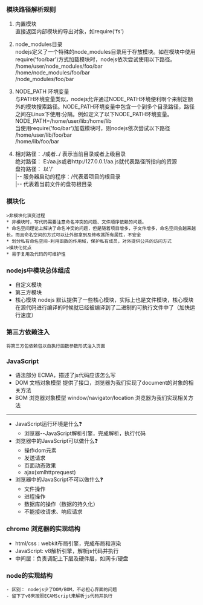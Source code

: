 ### 模块路径解析规则
1.  内置模块<br/>
    直接返回内部模块的导出对象，如require('fs')
2.  node_modules目录<br/>
    nodejs定义了一个特殊的node_modules目录用于存放模块。如在模块中使用require('foo/bar')方式加载模块时，nodejs依次尝试使用以下路径。<br/>
    /home/user/node_modules/foo/bar<br/>
    /home/node_modules/foo/bar<br/>
    /node_modules/foo/bar
3.  NODE_PATH 环境变量<br/>
    与PATH环境变量类似，nodejs允许通过NODE_PATH环境便利啊个来制定额外的模块搜索路径。NODE_PATH环境变量中包含一个到多个目录路径，路径之间在Linux下使用:分隔。例如定义了以下NODE_PATH环境变量。<br/>
    NODE_PATH=/home/user/lib:/home/lib<br/>
    当使用require('foo/bar')加载模块时，则nodejs依次尝试以下路径<br/>
    /home/user/lib/foo/bar<br/>
    /home/lib/foo/bar<br/>

4.  相对路径：./或者../ 表示当前目录或者上级目录<br/>
    绝对路径： E:/aa.js或者http:/127.0.0.1/aa.js就代表路径所指向的资源<br/>
    盘符路径： 以'/'<br/>
        |-- 服务器启动的程序：/代表着项目的根目录<br/>
        |-- 代表着当前文件的盘符根目录<br/>



### 模块化
    >非模块化演变过程
    * 非模块时，写代码需要注意命名冲突的问题、文件顺序依赖的问题。
    * 命名空间理论上解决了命名冲突的问题，但是随着项目增多，子文件增多，命名空间会越来越长。而且命名空间的方式可以让外部拿到及修改其所有属性，不安全
    * 划分私有命名空间-利用函数的作用域，保护私有成员，对外提供公共的访问方式
    >模块化优点
    * 易于复用及代码的可维护性

### nodejs中模块总体组成
* 自定义模块
* 第三方模块
* 核心模块
    nodejs 默认提供了一些核心模块，实际上也是文件模块，核心模块在源代码进行编译的时候就已经被编译到了二进制的可执行文件中了（加快运行速度）

###  第三方依赖注入
    将第三方包依赖包以自执行函数参数形式注入页面

###  JavaScript
* 语法部分 ECMA，描述了js代码应该怎么写
* DOM 文档对象模型 提供了接口，浏览器为我们实现了document的对象的相关方法
* BOM 浏览器对象模型 window/navigator/location 浏览器为我们实现相关方法
----------------
* JavaScript运行环境是什么❓
    - 浏览器--JavaScript解析引擎，完成解析，执行代码
* 浏览器中的JavaScript可以做什么❓
    - 操作dom元素
    - 发送请求
    - 页面动态效果
    - ajax(xmlhttprequest)
* 浏览器中的JavaScript不可以做什么❓
    - 文件操作
    - 进程操作
    - 数据库的操作（数据的持久化）
    - 不能接收请求、响应请求

###  chrome 浏览器的实现结构
* html/css : webkit布局引擎，完成布局和渲染
* JavaScript: v8解析引擎，解析js代码并执行
* 中间层：负责调配上下层及硬件层，如网卡/硬盘

###  node的实现结构
    - 区别： nodejs少了DOM/BOM，不必担心界面的问题
    - 留下了v8来按照ECAMScript来解析js代码并执行
